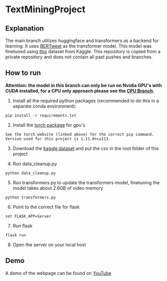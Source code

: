 # TextMiningProject

## Explanation
The main branch utilizes huggingface and transformers as a backend for learning. It uses [BERTweet](https://github.com/VinAIResearch/BERTweet) as the transformer model. This model was finetuned using [this](https://www.kaggle.com/andrewmvd/cyberbullying-classification) dataset from Kaggle. This repository is copied from a private repository and does not contain all past pushes and branches.

## How to run
**Attention: the model in this branch can only be run on Nvidia GPU's with CUDA installed, for a CPU only approach please see the [CPU Branch](../../tree/Transformer-CPU).**

1. Install all the required python packages (recommended to do this in a separate conda environment):
```
pip install -r requirements.txt
```
2. Install the [torch package](https://pytorch.org/get-started/locally/) for gpu's
```
See the torch website (linked above) for the correct pip command. 
Version used for this project is 1.11.0+cu113.
```
3. Download the [kaggle dataset](https://www.kaggle.com/andrewmvd/cyberbullying-classification) and put the csv in the root folder of this project

4. Run data_cleanup.py
```
python data_cleanup.py
```
5. Run transformers.py to update the transformers model, finetuning the model takes about 2.6GB of video memory
```
python transformers.py
```
6. Point to the correct file for flask
```
set FLASK_APP=Server
```
7. Run flask
```
flask run
```
8. Open the server on your local host

## Demo
A demo of the webpage can be found on [YouTube](https://youtu.be/EsPP_s-Ag24)

